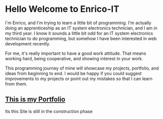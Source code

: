# Hello Welcome to Enrico-IT

I'm Enrico, and I'm trying to learn a little bit of programming.
I'm actually doing an apprenticeship as an IT system electronics technician, and I am in my third year.
I know it sounds a little bit odd for an IT system electronics technician to do programming, but somehow I have been interested in web development recently.

For me, it's really important to have a good work attitude. That means working hard, being cooperative, and showing interest in your work.

This programming journey of mine will showcase my projects, portfolio, and ideas from beginning to end. I would be happy if you could suggest improvements to my projects or point out my mistakes so that I can learn from them.

## [This is my Portfolio][MySite]

[//]: <> (It,s just a Placeholder)

Its this Site is still in the construction phase

[MySite]: https://github.com/
